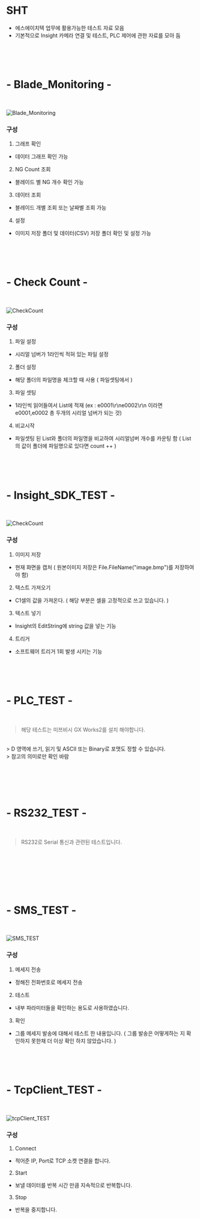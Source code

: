 # **SHT**
  - 에스에이치텍 업무에 활용가능한 테스트 자료 모음
  - 기본적으로 Insight 카메라 연결 및 테스트, PLC 제어에 관한 자료를 모아 둠

</br>
</br>
</br>



# - Blade_Monitoring -
</br>

![Blade_Monitoring](./images/Blade_Monitoring/coupang_Blade_Monitoring.PNG "블레이드 모니터링 이미지")

### 구성
1. 그래프 확인 
  - 데이터 그래프 확인 가능
2. NG Count 조회
  - 블레이드 별 NG 개수 확인 가능
3. 데이터 조회
  - 블레이드 개별 조회 또는 날짜별 조회 가능
4. 설정
  - 이미지 저장 폴더 및 데이터(CSV) 저장 폴더 확인 및 설정 가능

</br>
</br>
</br>



# - Check Count -
</br>

![CheckCount](./images/CheckCount/checkCountImage.PNG "체크 카운트 이미지")

### 구성
1. 파일 설정
  - 시리얼 넘버가 1라인씩 적혀 있는 파일 설정 
2. 폴더 설정
  - 해당 폴더의 파일명을 체크할 때 사용 ( 파일셋팅에서 )

3. 파일 셋팅
  - 1라인씩 읽어들여서 List에 적재 (ex : e0001\r\ne0002\r\n 이라면 e0001,e0002 총 두개의 시리얼 넘버가 되는 것)

4. 비교시작
  - 파일셋팅 된 List와 폴더의 파일명을 비교하여 시리얼넘버 개수를 카운팅 함 ( List의 값이 폴더에 파일명으로 있다면 count ++ )

</br>
</br>
</br>

# - Insight_SDK_TEST -
</br>

![CheckCount](./images/InsightSDK_TEST/InsightSDK_TEST.PNG "체크 카운트 이미지")

### 구성
1. 이미지 저장
  - 현재 화면을 캡처 ( 원본이미지 저장은 File.FileName("image.bmp")를 저장하여야 함)
2.  텍스트 가져오기
  - C1셀의 값을 가져온다. ( 해당 부분은 셀을 고정적으로 쓰고 있습니다. )
3. 텍스트 넣기
  - Insight의 EditString에 string 값을 넣는 기능
4. 트리거
  - 소프트웨어 트리거 1회 발생 시키는 기능

</br>
</br>
</br>

# - PLC_TEST -
</br>

> 해당 테스트는 미쯔비시 GX Works2를 설치 해야합니다.
</br>
> D 영역에 쓰기, 읽기 및 ASCII 또는 Binary로 포맷도 정할 수 있습니다. 
</br>
> 참고의 의미로만 확인 바람

</br>
</br>
</br>
</br>
</br>
</br>

# - RS232_TEST -
</br>

> RS232로 Serial 통신과 관련된 테스트입니다.

</br>
</br>
</br>
</br>
</br>
</br>

# - SMS_TEST -
</br>

![SMS_TEST](./images/SMS_TEST/SMS_TESTimage.PNG "SMS_TEST 이미지")

### 구성
1. 메세지 전송
  - 정해진 전화번호로 메세지 전송
2. 테스트
  - 내부 파라미터들을 확인하는 용도로 사용하였습니다.
3. 확인
  - 그룹 메세지 발송에 대해서 테스트 한 내용입니다. ( 그룹 발송은 어떻게하는 지 확인하지 못한채 더 이상 확인 하지 않았습니다. )


</br>
</br>
</br>

# - TcpClient_TEST -
</br>

![tcpClient_TEST](./images/tcpClient_TEST/tcpClient_TEST.PNG "SMS_TEST 이미지")

### 구성
1. Connect
  - 적어준 IP, Port로 TCP 소켓 연결을 합니다.
2. Start
  - 보낼 데이터를 반복 시간 만큼 지속적으로 반복합니다.
3. Stop
  - 반복을 중지합니다.
